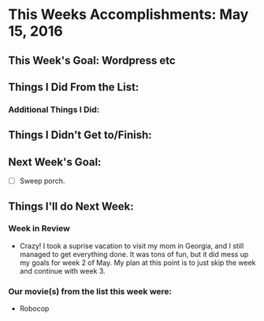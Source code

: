 # This Weeks Accomplishments: May 15, 2016

## This Week's Goal: Wordpress etc

## Things I Did From the List:

### Additional Things I Did:

## Things I Didn't Get to/Finish:

## Next Week's Goal:

- [ ] Sweep porch.

## Things I'll do Next Week:

### Week in Review

- Crazy! I took a suprise vacation to visit my mom in Georgia, and I still managed to get everything done. It was tons of fun, but it did mess up my goals for week 2 of May. My plan at this point is to just skip the week and continue with week 3. 

### Our movie(s) from the list this week were:

- Robocop